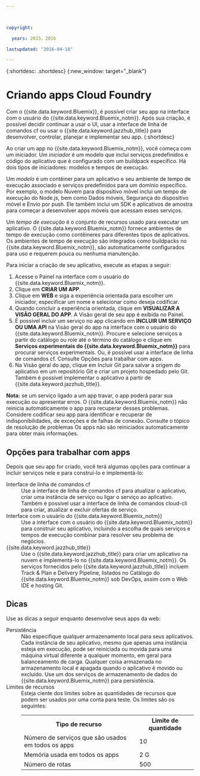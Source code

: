 ```yaml
---

 

copyright:

  years: 2015，2016

lastupdated: "2016-04-18" 

---
```


{:shortdesc: .shortdesc} 
{:new_window: target="_blank"}

# Criando apps Cloud Foundry

Com
o {{site.data.keyword.Bluemix}}, é possível
criar seu app na interface com o usuário do
{{site.data.keyword.Bluemix_notm}}. Após sua criação, é possível decidir continuar a usar o
UI, usar a interface de linha de comandos cf ou usar o {{site.data.keyword.jazzhub_title}} para
desenvolver, controlar, planejar e implementar seu app.
{:shortdesc}

Ao criar um app no
{{site.data.keyword.Bluemix_notm}}, você
começa com um iniciador. Um *iniciador* é um modelo
que inclui serviços predefinidos e código do aplicativo que é configurado
com um buildpack específico. Há
dois tipos de iniciadores: modelos e tempos de execução.

Um *modelo* é um contêiner para um
aplicativo e
seu ambiente de tempo de execução associado e serviços predefinidos para
um domínio específico. Por exemplo, o
modelo Nuvem para dispositivo móvel inclui um tempo de execução do
Node.js, bem
como Dados móveis, Segurança do dispositivo móvel e Envio por push. Ele também inclui um
SDK e aplicativos de amostra para começar a desenvolver apps móveis que acessam esses serviços.

Um *tempo de execução* é o conjunto
de recursos usado para executar um aplicativo. O {{site.data.keyword.Bluemix_notm}} fornece
ambientes de tempo de execução como contêineres para diferentes tipos de aplicativos. Os ambientes de tempo de execução são integrados como buildpacks no
{{site.data.keyword.Bluemix_notm}}, são
automaticamente configurados para uso e requerem pouca ou nenhuma manutenção.

Para iniciar a criação de seu aplicativo, execute as etapas a seguir:
  1. Acesse o Painel na interface com o usuário do {{site.data.keyword.Bluemix_notm}}.
  2. Clique em **CRIAR UM APP**.
  3. Clique em **WEB** e siga a experiência orientada
para escolher um iniciador, especificar um nome e selecionar como deseja codificar.
  4. Quando concluir a experiência orientada, clique em **VISUALIZAR
A VISÃO GERAL DO APP**. A Visão geral de seu app é exibida no Painel.
  5. É possível incluir um serviço no app clicando em **INCLUIR UM SERVIÇO OU UMA API** na Visão geral do app na interface com o usuário do {{site.data.keyword.Bluemix_notm}}. Procure e selecione serviços a partir do catálogo ou role até o término do catálogo e clique em **Serviços experimentais do {{site.data.keyword.Bluemix_notm}}** para procurar serviços experimentais. Ou, é possível usar a interface de linha de comandos cf. Consulte Opções para trabalhar com apps.
  6. Na Visão geral do app, clique em Incluir Git para salvar a origem do aplicativo em um repositório Git e criar um projeto hospedado pelo Git. Também é possível implementar o aplicativo a partir de
{{site.data.keyword.jazzhub_title}}.

**Nota:** se um serviço ligado a um app travar, o app poderá parar sua execução ou apresentar erros. O {{site.data.keyword.Bluemix_notm}} não
reinicia automaticamente o app para recuperar desses problemas. Considere codificar seu app para identificar e recuperar de indisponibilidades, de exceções
e de falhas de conexão. Consulte o tópico de resolução de problemas Os apps não são reiniciados automaticamente para obter mais informações.

## Opções para trabalhar com apps

Depois que seu app for criado, você terá algumas opções para continuar a incluir
serviços nele e para construí-lo e implementá-lo:

<dl><dt>Interface de linha de comandos cf</dt>
<dd>Use a interface de linha de comandos cf para atualizar o aplicativo, criar uma instância de serviço ou ligar o serviço ao aplicativo. Também é possível usar a interface de linha de comandos cloud-cli para criar, atualizar e excluir ofertas de serviço.</dd>
<dt>Interface com o usuário do {{site.data.keyword.Bluemix_notm}}</dt>
<dd>Use a interface com o usuário do
{{site.data.keyword.Bluemix_notm}} para
construir seu aplicativo, incluindo a escolha de quais serviços e tempos de execução
combinar para resolver seu problema de negócios.</dd>
<dt>{{site.data.keyword.jazzhub_title}}</dt>
<dd>Use o {{site.data.keyword.jazzhub_title}} para criar um aplicativo na nuvem e implementá-lo no
{{site.data.keyword.Bluemix_notm}}. Os serviços fornecidos pelo {{site.data.keyword.jazzhub_title}} incluem Track & Plan e Delivery Pipeline, listados no Catálogo do {{site.data.keyword.Bluemix_notm}} sob DevOps, assim com o Web IDE e hosting Git.</dd>
</dl>

## Dicas

Use as dicas a seguir enquanto desenvolve seus apps da web:

<dl><dt>Persistência</dt>
<dd>Não especifique qualquer armazenamento local para seus aplicativos. Cada instância de seu aplicativo, mesmo que apenas uma instância esteja em execução,
pode ser reiniciada ou movida para uma máquina virtual diferente a qualquer momento, em
geral para balanceamento de carga. Qualquer coisa armazenada no armazenamento local é apagada quando o
aplicativo é movido ou excluído. Use um dos serviços de armazenamento de dados do
{{site.data.keyword.Bluemix_notm}} para persistência.</dd>
<dt>Limites de recursos</dt>
<dd>Esteja ciente dos limites sobre as quantidades de recursos que podem ser usados
por uma conta para teste. Os limites
são os seguintes:
<table style="width:100%">
  <th>Tipo de recurso</th>	<th>Limite de quantidade</th>
<tr><td>Número de serviços que são usados em todos os apps</td> <td>10</td>
<tr><td>Memória usada em todos os apps</td> <td>	2 G</td>
<tr><td>Número de rotas</td> <td>500</td>
</table>
</dd></dl>
